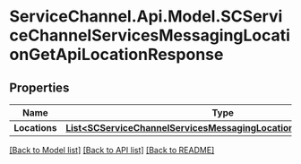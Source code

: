 # ServiceChannel.Api.Model.SCServiceChannelServicesMessagingLocationGetApiLocationResponse

## Properties

Name | Type | Description | Notes
------------ | ------------- | ------------- | -------------
**Locations** | [**List&lt;SCServiceChannelServicesMessagingLocationApiLocationModel&gt;**](SCServiceChannelServicesMessagingLocationApiLocationModel.md) |  | [optional] 

[[Back to Model list]](../README.md#documentation-for-models) [[Back to API list]](../README.md#documentation-for-api-endpoints) [[Back to README]](../README.md)

